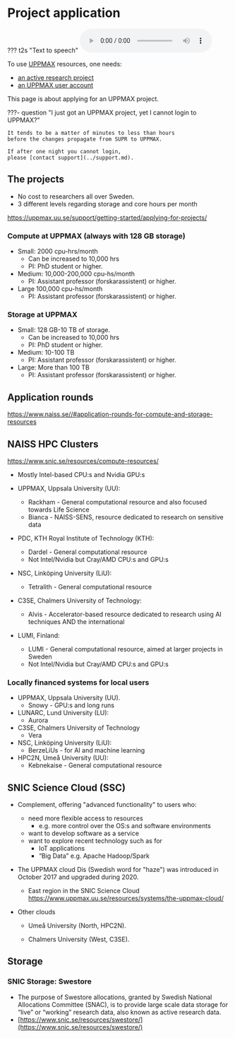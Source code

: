 # Project application

??? t2s "Text to speech"
    <audio src="project_apply.mp3" controls preload></audio>

To use [UPPMAX](../cluster_guides/uppmax.md) resources, one needs:

- [an active research project](project.md)
- [an UPPMAX user account](user_account.md)

This page is about applying for an UPPMAX project.

???- question "I just got an UPPMAX project, yet I cannot login to UPPMAX?"

    It tends to be a matter of minutes to less than hours
    before the changes propagate from SUPR to UPPMAX.

    If after one night you cannot login, 
    please [contact support](../support.md).

## The projects

- No cost to researchers all over Sweden. 
- 3 different levels regarding storage and core hours per month

<https://uppmax.uu.se/support/getting-started/applying-for-projects/>

### Compute at UPPMAX (always with 128 GB storage)

- Small: 2000 cpu-hrs/month
    - Can be increased to 10,000 hrs
    - PI: PhD student or higher.
- Medium: 10,000-200,000 cpu-hs/month
    - PI: Assistant professor (forskarassistent) or higher. 
- Large 100,000 cpu-hs/month
    - PI: Assistant professor (forskarassistent) or higher. 

### Storage at UPPMAX

- Small: 128 GB-10 TB of storage. 
    - Can be increased to 10,000 hrs
    - PI: PhD student or higher.
- Medium: 10-100 TB 
    - PI: Assistant professor (forskarassistent) or higher. 
- Large: More than 100 TB 
    - PI: Assistant professor (forskarassistent) or higher. 


## Application rounds

<https://www.naiss.se//#application-rounds-for-compute-and-storage-resources>

## NAISS HPC Clusters

<https://www.snic.se/resources/compute-resources/>

- Mostly Intel-based CPU:s and Nvidia GPU:s
- UPPMAX, Uppsala University (UU):
    - Rackham - General computational resource and also focused towards Life Science
    - Bianca - NAISS-SENS, resource dedicated to research on sensitive data

- PDC, KTH Royal Institute of Technology (KTH):
    - Dardel - General computational resource
    - Not Intel/Nvidia but Cray/AMD CPU:s and GPU:s
- NSC, Linköping University (LiU):
    - Tetralith - General computational resource
- C3SE, Chalmers University of Technology:
    - Alvis - Accelerator-based resource dedicated to research using AI techniques
AND the international
- LUMI, Finland:
    - LUMI - General computational resource, aimed at larger projects in Sweden
    - Not Intel/Nvidia but Cray/AMD CPU:s and GPU:s

### Locally financed systems for local users

- UPPMAX, Uppsala University (UU).
    - Snowy - GPU:s and long runs
- LUNARC, Lund University (LU):
    - Aurora 
- C3SE, Chalmers University of Technology
    - Vera
- NSC, Linköping University (LiU):
    - BerzeLiUs - for AI and machine learning 
- HPC2N, Umeå University (UU):
    - Kebnekaise - General computational resource
 
## SNIC Science Cloud (SSC)

- Complement, offering "advanced functionality" to users who:

    - need more flexible access to resources
        - e.g. more control over the OS:s and software environments
    - want to develop software as a service
    - want to explore recent technology such as for
        - IoT applications 
        - “Big Data” e.g. Apache Hadoop/Spark


- The UPPMAX cloud Dis (Swedish word for "haze")  was introduced in October 2017 and upgraded during 2020.
    - East region in the SNIC Science Cloud <https://www.uppmax.uu.se/resources/systems/the-uppmax-cloud/>

- Other clouds

    - Umeå University (North, HPC2N).

    - Chalmers University (West, C3SE).

## Storage

### SNIC Storage: Swestore

- The purpose of Swestore allocations, granted by Swedish National Allocations Committee (SNAC), is to provide large scale data storage for “live” or “working” research data, also known as active research data.
- [https://www.snic.se/resources/swestore/](https://www.snic.se/resources/swestore/)
